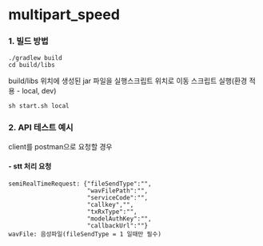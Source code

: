 # multipart_speed

### 1. 빌드 방법
```
./gradlew build
cd build/libs
```
build/libs 위치에 생성된 jar 파일을 실행스크립트 위치로 이동
스크립트 실행(환경 적용 - local, dev)
```
sh start.sh local
```
### 2. API 테스트 예시
client를 postman으로 요청할 경우

#### - stt 처리 요청
```
semiRealTimeRequest: {"fileSendType":"",
                      "wavFilePath":"",
                      "serviceCode":"",
                      "callkey","",
                      "txRxType":"",
                      "modelAuthKey":"",
                      "callbackUrl":""}
wavFile: 음성파일(fileSendType = 1 일때만 필수)
```

